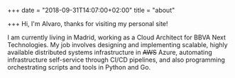 +++
date = "2018-09-31T14:07:00+02:00"
title = "about"

+++
Hi, I'm Alvaro, thanks for visiting my personal site!

I am currently living in Madrid, working as a Cloud Architect for BBVA Next Technologies. My job involves designing and implementing scalable, highly available distributed systems infrastructure in <s>AWS</s> Azure, automating infrastructure self-service through CI/CD pipelines, and also programming orchestrating scripts and tools in Python and Go.
